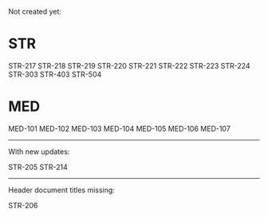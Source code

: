 Not created yet:

# STR

STR-217
STR-218
STR-219
STR-220
STR-221
STR-222
STR-223
STR-224
STR-303
STR-403
STR-504

# MED

MED-101
MED-102
MED-103
MED-104
MED-105
MED-106
MED-107

---

With new updates:

STR-205
STR-214

---

Header document titles missing:

STR-206
